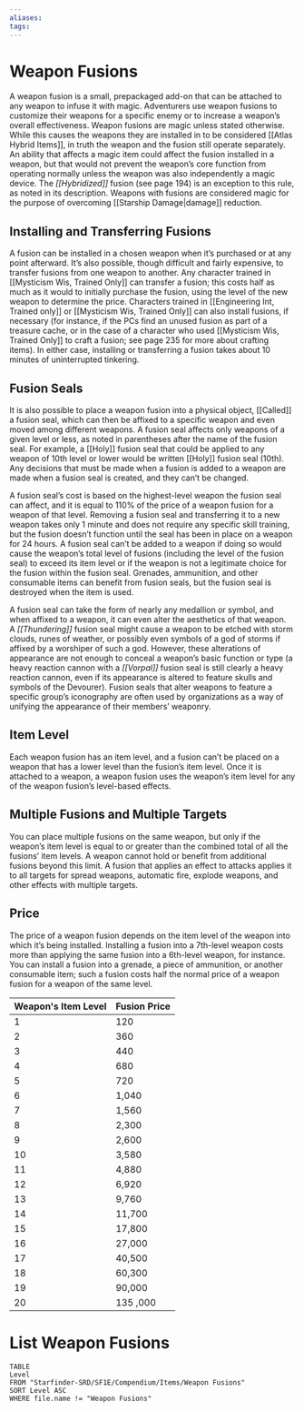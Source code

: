 ```yaml
---
aliases: 
tags: 
---
```


# Weapon Fusions

A weapon fusion is a small, prepackaged add-on that can be attached to any weapon to infuse it with magic. Adventurers use weapon fusions to customize their weapons for a specific enemy or to increase a weapon’s overall effectiveness. Weapon fusions are magic unless stated otherwise. While this causes the weapons they are installed in to be considered [[Atlas Hybrid Items]], in truth the weapon and the fusion still operate separately. An ability that affects a magic item could affect the fusion installed in a weapon, but that would not prevent the weapon’s core function from operating normally unless the weapon was also independently a magic device. The _[[Hybridized]]_ fusion (see page 194) is an exception to this rule, as noted in its description. Weapons with fusions are considered magic for the purpose of overcoming [[Starship Damage|damage]] reduction.

## Installing and Transferring Fusions

A fusion can be installed in a chosen weapon when it’s purchased or at any point afterward. It’s also possible, though difficult and fairly expensive, to transfer fusions from one weapon to another. Any character trained in [[Mysticism Wis, Trained Only]] can transfer a fusion; this costs half as much as it would to initially purchase the fusion, using the level of the new weapon to determine the price. Characters trained in [[Engineering Int, Trained only]] or [[Mysticism Wis, Trained Only]] can also install fusions, if necessary (for instance, if the PCs find an unused fusion as part of a treasure cache, or in the case of a character who used [[Mysticism Wis, Trained Only]] to craft a fusion; see page 235 for more about crafting items). In either case, installing or transferring a fusion takes about 10 minutes of uninterrupted tinkering.  

## Fusion Seals

It is also possible to place a weapon fusion into a physical object, [[Called]] a fusion seal, which can then be affixed to a specific weapon and even moved among different weapons. A fusion seal affects only weapons of a given level or less, as noted in parentheses after the name of the fusion seal. For example, a [[Holy]] fusion seal that could be applied to any weapon of 10th level or lower would be written [[Holy]] fusion seal (10th). Any decisions that must be made when a fusion is added to a weapon are made when a fusion seal is created, and they can’t be changed.  
  
A fusion seal’s cost is based on the highest-level weapon the fusion seal can affect, and it is equal to 110% of the price of a weapon fusion for a weapon of that level. Removing a fusion seal and transferring it to a new weapon takes only 1 minute and does not require any specific skill training, but the fusion doesn’t function until the seal has been in place on a weapon for 24 hours. A fusion seal can’t be added to a weapon if doing so would cause the weapon’s total level of fusions (including the level of the fusion seal) to exceed its item level or if the weapon is not a legitimate choice for the fusion within the fusion seal. Grenades, ammunition, and other consumable items can benefit from fusion seals, but the fusion seal is destroyed when the item is used.  
  
A fusion seal can take the form of nearly any medallion or symbol, and when affixed to a weapon, it can even alter the aesthetics of that weapon. A _[[Thundering]]_ fusion seal might cause a weapon to be etched with storm clouds, runes of weather, or possibly even symbols of a god of storms if affixed by a worshiper of such a god. However, these alterations of appearance are not enough to conceal a weapon’s basic function or type (a heavy reaction cannon with a _[[Vorpal]]_ fusion seal is still clearly a heavy reaction cannon, even if its appearance is altered to feature skulls and symbols of the Devourer). Fusion seals that alter weapons to feature a specific group’s iconography are often used by organizations as a way of unifying the appearance of their members’ weaponry.  

## Item Level

Each weapon fusion has an item level, and a fusion can’t be placed on a weapon that has a lower level than the fusion’s item level. Once it is attached to a weapon, a weapon fusion uses the weapon’s item level for any of the weapon fusion’s level-based effects.  

## Multiple Fusions and Multiple Targets

You can place multiple fusions on the same weapon, but only if the weapon’s item level is equal to or greater than the combined total of all the fusions’ item levels. A weapon cannot hold or benefit from additional fusions beyond this limit. A fusion that applies an effect to attacks applies it to all targets for spread weapons, automatic fire, explode weapons, and other effects with multiple targets.  

## Price

The price of a weapon fusion depends on the item level of the weapon into which it’s being installed. Installing a fusion into a 7th-level weapon costs more than applying the same fusion into a 6th-level weapon, for instance. You can install a fusion into a grenade, a piece of ammunition, or another consumable item; such a fusion costs half the normal price of a weapon fusion for a weapon of the same level.

| Weapon's Item Level | Fusion Price |
| ------------------- | ------------ |
| 1                   | 120          |
| 2                   | 360          |
| 3                   | 440          |
| 4                   | 680          |
| 5                   | 720          |
| 6                   | 1,040        |
| 7                   | 1,560        |
| 8                   | 2,300        |
| 9                   | 2,600        |
| 10                  | 3,580        |
| 11                  | 4,880        |
| 12                  | 6,920        |
| 13                  | 9,760        |
| 14                  | 11,700       |
| 15                  | 17,800       |
| 16                  | 27,000       |
| 17                  | 40,500       |
| 18                  | 60,300       |
| 19                  | 90,000       |
| 20                  | 135 ,000     |

# List Weapon Fusions

``` dataview
TABLE
Level
FROM "Starfinder-SRD/SF1E/Compendium/Items/Weapon Fusions"
SORT Level ASC
WHERE file.name != "Weapon Fusions"
```


